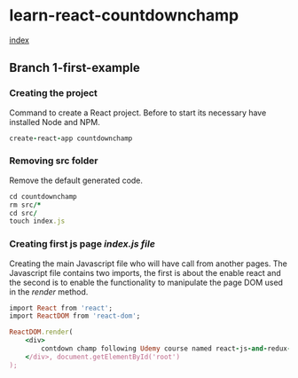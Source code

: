 # learn-react-countdownchamp

[index](index.md)

## Branch 1-first-example 
### Creating the project 

Command to create a React project. Before to start its necessary have installed Node and NPM.
```ruby 
create-react-app countdownchamp
```
### Removing src folder
Remove the default generated code. 
```ruby
cd countdownchamp
rm src/*
cd src/
touch index.js
```
### Creating first js page _index.js file_

Creating the main Javascript file who will have call from another pages. The Javascript file contains two imports, the first is about the enable react and the second is to enable the functionality to manipulate the page DOM used in the _render_ method.

```ruby
import React from 'react';
import ReactDOM from 'react-dom';

ReactDOM.render(
    <div>
        contdown champ following Udemy course named react-js-and-redux-mastering-web-apps by Tirq!
    </div>, document.getElementById('root')
);
```
